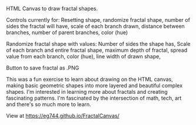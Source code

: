 HTML Canvas to draw fractal shapes. 

Controls currently for: 
  Resetting shape,
  randomize fractal shape,
  number of sides the fractal will have,
  scale of each branch drawn,
  distance between branches,
  number of parent branches,
  color (hue)

Randomize fractal shape with values: 
  Number of sides the shape has,
  Scale of each branch and entire fractal shape,
  maximum depth of fractal,
  spread value from each branch,
  color (hue),
  line width of drawn shape,
  
  
 Button to save fractal as .PNG
 
This was a fun exercise to learn about drawing on the HTML canvas, making basic geometric shapes into more layered and beautiful complex shapes. I'm interested in learning more about fractals and creating fascinating patterns. I'm fascinated by the intersection of math, tech, art and there's so much more to learn.

      
   
View at https://eg744.github.io/FractalCanvas/
